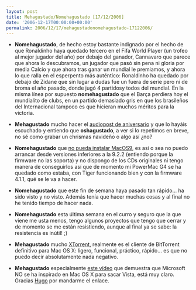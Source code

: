 ```yaml
---
layout: post
title: Mehagustado/Nomehagustado [17/12/2006]
date: '2006-12-17T00:00:00+00:00'
permalink: 2006/12/17/mehagustadonomehagustado-17122006/
---
```

- <span style="font-weight:bold;">Nomehagustado</span>, de hecho estoy bastante indignado por el hecho de que Ronaldinho haya quedado tercero en el Fifa World Player (un trofeo al mejor jugador del año) por debajo del ganador, Cannavaro que parece que ahora lo descubramos, un jugador que pasó sin pena ni gloria por media Calcio y que ahora tras ganar un mundial le premiamos, y ahora lo que ralla en el esperpento más auténtico: Ronaldinho ha quedado por debajo de Zidane que sin lugar a dudas fue un fuera de serie pero ni de broma el año pasado, donde jugó 4 partidosy todos del mundial. En la misma línea por supuesto <span style="font-weight:bold;">nomehagustado</span> que el Barça perdiera hoy el mundialito de clubs, en un partido demasiado gris en que los brasileños del Internacional tampoco es que hicieran muchos méritos para la victoria.

- <span style="font-weight:bold;">Mehagustado</span> mucho hacer el <a href="http://resistancefutile.blogspot.com/2006/12/un-ao-de-resistencia.html">audiopost de aniversario</a> y que lo hayáis escuchado y entiendo que <span style="font-weight:bold;">oshagustado</span>, a ver si lo repetimos en breve, no sé como grabar un chrismas navideño o algo así ¿no?

- <span style="font-weight:bold;">Nomehagustado</span> que <a href="http://resistancefutile.blogspot.com/2006/12/instalando-el-firmware-428-de-mi.html">no pueda instalar MacOS9</a>, es así o sea no puedo arrancar desde versiones inferiores a la 9.2.2 (entiendo porque la firmware no las soporta) y no dispongo de los CDs originales ni tengo manera de conseguirlos así que de momento mi PowerMac G4 se ha quedado como estaba, con Tiger funcionando bien y con la firmware 4.1.1, qué se le va a hacer.

- <span style="font-weight:bold;">Nomehagustado</span> que este fin de semana haya pasado tan rápido... ha sido visto y no visto. Además tenía que hacer muchas cosas y al final no he tenido tiempo de hacer nada.

- <span style="font-weight:bold;">Nomehagustado</span> esta última semana en el curro y seguro que la que viene me usta menos, tengo algunos proyectos que tengo que cerrar y de momento se me están resistiendo, aunque al final ya se sabe: la resistencia es inútil! ;)

- <span style="font-weight:bold;">Mehagustado</span> mucho <a href="http://www.xtorrentp2p.com/">XTorrent</a>, realmente es el cliente de BitTorrent definitivo para Mac OS X: ligero, funcional, práctico, rápido... es que no puedo decir absolutamente nada negativo.

- <span style="font-weight:bold;">Mehagustado</span> especialmente <a href="http://www.applesfera.com/2006/12/17-comparativa-entre-windows-vista-y-mac-os-x-por-david-pogue-del-new-york-times">este vídeo</a> que demuestra que Microsoft NO se ha inspirado en Mac OS X para sacar Vista, está muy claro. Gracias <a href="http://solo.infames.org">Hugo</a> por mandarme el enlace.
